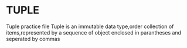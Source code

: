 # TUPLE
Tuple practice file
Tuple is an immutable data type,order collection of items,represented by a sequence of object enclosed in parantheses and seperated by commas
